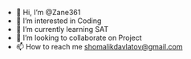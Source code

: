 - 👋 Hi, I’m @Zane361
- 👀 I’m interested in Coding 
- 🌱 I’m currently learning SAT
- 💞️ I’m looking to collaborate on Project
- 📫 How to reach me shomalikdavlatov@gmail.com

<!---
Zane361/Zane361 is a ✨ special ✨ repository because its `README.md` (this file) appears on your GitHub profile.
You can click the Preview link to take a look at your changes.
--->

